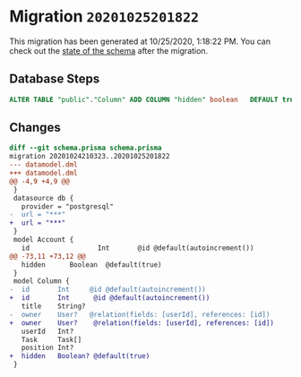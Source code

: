 # Migration `20201025201822`

This migration has been generated at 10/25/2020, 1:18:22 PM.
You can check out the [state of the schema](./schema.prisma) after the migration.

## Database Steps

```sql
ALTER TABLE "public"."Column" ADD COLUMN "hidden" boolean   DEFAULT true
```

## Changes

```diff
diff --git schema.prisma schema.prisma
migration 20201024210323..20201025201822
--- datamodel.dml
+++ datamodel.dml
@@ -4,9 +4,9 @@
 }
 datasource db {
   provider = "postgresql"
-  url = "***"
+  url = "***"
 }
 model Account {
   id                 Int       @id @default(autoincrement())
@@ -73,11 +73,12 @@
   hidden      Boolean  @default(true)
 }
 model Column {
-  id       Int     @id @default(autoincrement())
+  id       Int      @id @default(autoincrement())
   title    String?
-  owner    User?   @relation(fields: [userId], references: [id])
+  owner    User?    @relation(fields: [userId], references: [id])
   userId   Int?
   Task     Task[]
   position Int?
+  hidden   Boolean? @default(true)
 }
```


